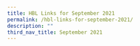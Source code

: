 ```yaml
---
title: HBL Links for September 2021
permalink: /hbl-links-for-september-2021/
description: ""
third_nav_title: September 2021
---
```

